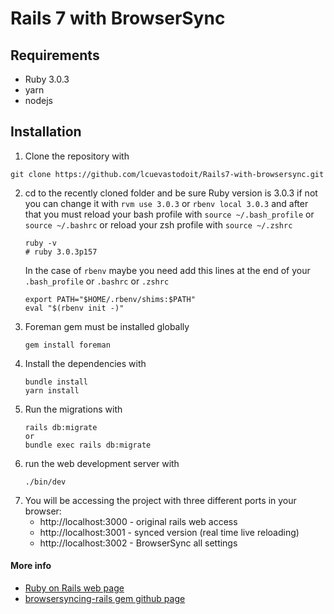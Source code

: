 # Rails 7 with BrowserSync
## Requirements
- Ruby 3.0.3
- yarn
- nodejs

## Installation
1.  Clone the repository with
```
git clone https://github.com/lcuevastodoit/Rails7-with-browsersync.git
```
2.  cd to the recently cloned folder and be sure Ruby version is 3.0.3
    if not you can change it with `rvm use 3.0.3` or  `rbenv local 3.0.3` and after that you must reload your bash profile with `source ~/.bash_profile` or `source ~/.bashrc` or reload your zsh profile with `source ~/.zshrc`
    ```
    ruby -v
    # ruby 3.0.3p157
    ```
    In the case of `rbenv` maybe you need add this lines at the end of your `.bash_profile` or `.bashrc` or `.zshrc`
    ```
    export PATH="$HOME/.rbenv/shims:$PATH"
    eval "$(rbenv init -)"
    ```
3.  Foreman gem must be installed globally
    ```
    gem install foreman
    ```
4.  Install the dependencies with
    ```
    bundle install
    yarn install
    ```
5.  Run the migrations with
    ```
    rails db:migrate
    or
    bundle exec rails db:migrate
    ```
6.  run the web development server with
    ```
    ./bin/dev
    ```
7.  You will be accessing the project with three different ports in   your browser:
    -  http://localhost:3000   - original rails web access
    -  http://localhost:3001   - synced version (real time live reloading)
    -  http://localhost:3002   - BrowserSync all settings

#### More info

  -    [Ruby on Rails web page](https://rubyonrails.org/)
  -    [browsersyncing-rails gem github page](https://github.com/thelucid/browsersyncing-rails)